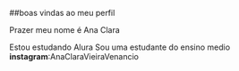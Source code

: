 ##boas vindas ao meu perfil

Prazer meu nome é Ana Clara

Estou estudando Alura
Sou uma estudante do ensino medio
**instagram**:AnaClaraVieiraVenancio
